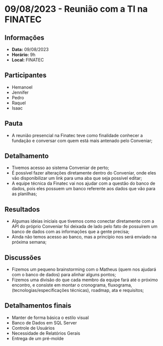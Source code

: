 #  09/08/2023 - Reunião com a TI na FINATEC

## Informações
- **Data:** 09/08/2023
- **Horário:** 9h
- **Local:** FINATEC

## Participantes
- Hemanoel
- Jennifer
- Pedro
- Raquel
- Isaac

## Pauta
- A reunião presencial na Finatec teve como finalidade conhecer a fundação e conversar com quem está mais antenado pelo Conveniar;

## Detalhamento
- Tivemos acesso ao sistema Conveniar de perto;
- É possível fazer alterações diretamente dentro do Conveniar, onde eles vão disponibilizar um link para uma aba que seja possível editar;
- A equipe técnica da Finatec vai nos ajudar com a questão do banco de dados, pois eles possuem um banco referente aos dados que vão para as planilhas;

## Resultados
- Algumas ideias iniciais que tivemos como conectar diretamente com a API do próprio Conveniar foi deixada de lado pelo fato de possuírem um banco de dados com as informações que a gente precisa;
- Ainda não temos acesso ao banco, mas a princípio nos será enviado na próxima semana;

## Discussões
- Fizemos um pequeno brainstorming com o Matheus (quem nos ajudará com o banco de dados) para alinhar alguns pontos;
- Fizemos uma divisão do que cada membro da equipe fará até o próximo encontro, e consiste em montar o cronograma, fluxograma, (tecnologias/especificações técnicas), roadmap, ata e requisitos;

## Detalhamentos finais
- Manter de forma básica o estilo visual
- Banco de Dados em SQL Server
- Controle de Usuários
- Necessidade de Relatórios Gerais
- Entrega de um pré-molde